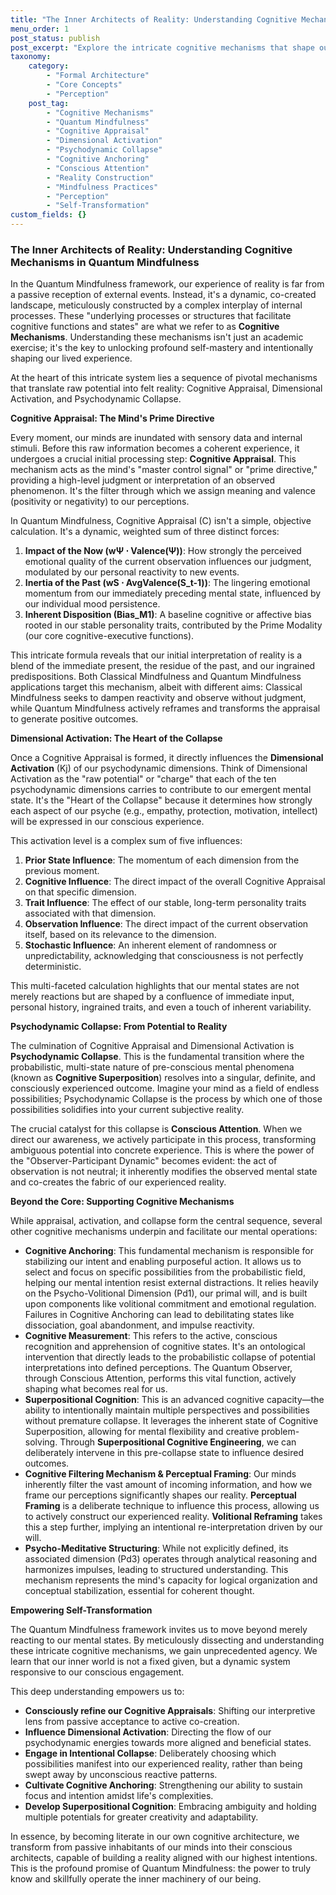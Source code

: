 ```yaml
---
title: "The Inner Architects of Reality: Understanding Cognitive Mechanisms in Quantum Mindfulness"
menu_order: 1
post_status: publish
post_excerpt: "Explore the intricate cognitive mechanisms that shape our subjective reality within the Quantum Mindfulness framework. From perception to belief formation, discover how processes like Cognitive Appraisal, Dimensional Activation, and Psychodynamic Collapse empower intentional self-transformation."
taxonomy:
    category:
        - "Formal Architecture"
        - "Core Concepts"
        - "Perception"
    post_tag:
        - "Cognitive Mechanisms"
        - "Quantum Mindfulness"
        - "Cognitive Appraisal"
        - "Dimensional Activation"
        - "Psychodynamic Collapse"
        - "Cognitive Anchoring"
        - "Conscious Attention"
        - "Reality Construction"
        - "Mindfulness Practices"
        - "Perception"
        - "Self-Transformation"
custom_fields: {}
---
```


### The Inner Architects of Reality: Understanding Cognitive Mechanisms in Quantum Mindfulness

In the Quantum Mindfulness framework, our experience of reality is far from a passive reception of external events. Instead, it's a dynamic, co-created landscape, meticulously constructed by a complex interplay of internal processes. These "underlying processes or structures that facilitate cognitive functions and states" are what we refer to as **Cognitive Mechanisms**. Understanding these mechanisms isn't just an academic exercise; it's the key to unlocking profound self-mastery and intentionally shaping our lived experience.

At the heart of this intricate system lies a sequence of pivotal mechanisms that translate raw potential into felt reality: Cognitive Appraisal, Dimensional Activation, and Psychodynamic Collapse.

**Cognitive Appraisal: The Mind's Prime Directive**

Every moment, our minds are inundated with sensory data and internal stimuli. Before this raw information becomes a coherent experience, it undergoes a crucial initial processing step: **Cognitive Appraisal**. This mechanism acts as the mind's "master control signal" or "prime directive," providing a high-level judgment or interpretation of an observed phenomenon. It's the filter through which we assign meaning and valence (positivity or negativity) to our perceptions.

In Quantum Mindfulness, Cognitive Appraisal (C) isn't a simple, objective calculation. It's a dynamic, weighted sum of three distinct forces:
1.  **Impact of the Now (wΨ ⋅ Valence(Ψ))**: How strongly the perceived emotional quality of the current observation influences our judgment, modulated by our personal reactivity to new events.
2.  **Inertia of the Past (wS ⋅ AvgValence(S_t-1))**: The lingering emotional momentum from our immediately preceding mental state, influenced by our individual mood persistence.
3.  **Inherent Disposition (Bias_M1)**: A baseline cognitive or affective bias rooted in our stable personality traits, contributed by the Prime Modality (our core cognitive-executive functions).

This intricate formula reveals that our initial interpretation of reality is a blend of the immediate present, the residue of the past, and our ingrained predispositions. Both Classical Mindfulness and Quantum Mindfulness applications target this mechanism, albeit with different aims: Classical Mindfulness seeks to dampen reactivity and observe without judgment, while Quantum Mindfulness actively reframes and transforms the appraisal to generate positive outcomes.

**Dimensional Activation: The Heart of the Collapse**

Once a Cognitive Appraisal is formed, it directly influences the **Dimensional Activation** (Kj) of our psychodynamic dimensions. Think of Dimensional Activation as the "raw potential" or "charge" that each of the ten psychodynamic dimensions carries to contribute to our emergent mental state. It's the "Heart of the Collapse" because it determines how strongly each aspect of our psyche (e.g., empathy, protection, motivation, intellect) will be expressed in our conscious experience.

This activation level is a complex sum of five influences:
1.  **Prior State Influence**: The momentum of each dimension from the previous moment.
2.  **Cognitive Influence**: The direct impact of the overall Cognitive Appraisal on that specific dimension.
3.  **Trait Influence**: The effect of our stable, long-term personality traits associated with that dimension.
4.  **Observation Influence**: The direct impact of the current observation itself, based on its relevance to the dimension.
5.  **Stochastic Influence**: An inherent element of randomness or unpredictability, acknowledging that consciousness is not perfectly deterministic.

This multi-faceted calculation highlights that our mental states are not merely reactions but are shaped by a confluence of immediate input, personal history, ingrained traits, and even a touch of inherent variability.

**Psychodynamic Collapse: From Potential to Reality**

The culmination of Cognitive Appraisal and Dimensional Activation is **Psychodynamic Collapse**. This is the fundamental transition where the probabilistic, multi-state nature of pre-conscious mental phenomena (known as **Cognitive Superposition**) resolves into a singular, definite, and consciously experienced outcome. Imagine your mind as a field of endless possibilities; Psychodynamic Collapse is the process by which one of those possibilities solidifies into your current subjective reality.

The crucial catalyst for this collapse is **Conscious Attention**. When we direct our awareness, we actively participate in this process, transforming ambiguous potential into concrete experience. This is where the power of the "Observer-Participant Dynamic" becomes evident: the act of observation is not neutral; it inherently modifies the observed mental state and co-creates the fabric of our experienced reality.

**Beyond the Core: Supporting Cognitive Mechanisms**

While appraisal, activation, and collapse form the central sequence, several other cognitive mechanisms underpin and facilitate our mental operations:

*   **Cognitive Anchoring**: This fundamental mechanism is responsible for stabilizing our intent and enabling purposeful action. It allows us to select and focus on specific possibilities from the probabilistic field, helping our mental intention resist external distractions. It relies heavily on the Psycho-Volitional Dimension (Pd1), our primal will, and is built upon components like volitional commitment and emotional regulation. Failures in Cognitive Anchoring can lead to debilitating states like dissociation, goal abandonment, and impulse reactivity.
*   **Cognitive Measurement**: This refers to the active, conscious recognition and apprehension of cognitive states. It's an ontological intervention that directly leads to the probabilistic collapse of potential interpretations into defined perceptions. The Quantum Observer, through Conscious Attention, performs this vital function, actively shaping what becomes real for us.
*   **Superpositional Cognition**: This is an advanced cognitive capacity—the ability to intentionally maintain multiple perspectives and possibilities without premature collapse. It leverages the inherent state of Cognitive Superposition, allowing for mental flexibility and creative problem-solving. Through **Superpositional Cognitive Engineering**, we can deliberately intervene in this pre-collapse state to influence desired outcomes.
*   **Cognitive Filtering Mechanism & Perceptual Framing**: Our minds inherently filter the vast amount of incoming information, and how we frame our perceptions significantly shapes our reality. **Perceptual Framing** is a deliberate technique to influence this process, allowing us to actively construct our experienced reality. **Volitional Reframing** takes this a step further, implying an intentional re-interpretation driven by our will.
*   **Psycho-Meditative Structuring**: While not explicitly defined, its associated dimension (Pd3) operates through analytical reasoning and harmonizes impulses, leading to structured understanding. This mechanism represents the mind's capacity for logical organization and conceptual stabilization, essential for coherent thought.

**Empowering Self-Transformation**

The Quantum Mindfulness framework invites us to move beyond merely reacting to our mental states. By meticulously dissecting and understanding these intricate cognitive mechanisms, we gain unprecedented agency. We learn that our inner world is not a fixed given, but a dynamic system responsive to our conscious engagement.

This deep understanding empowers us to:
*   **Consciously refine our Cognitive Appraisals**: Shifting our interpretive lens from passive acceptance to active co-creation.
*   **Influence Dimensional Activation**: Directing the flow of our psychodynamic energies towards more aligned and beneficial states.
*   **Engage in Intentional Collapse**: Deliberately choosing which possibilities manifest into our experienced reality, rather than being swept away by unconscious reactive patterns.
*   **Cultivate Cognitive Anchoring**: Strengthening our ability to sustain focus and intention amidst life's complexities.
*   **Develop Superpositional Cognition**: Embracing ambiguity and holding multiple potentials for greater creativity and adaptability.

In essence, by becoming literate in our own cognitive architecture, we transform from passive inhabitants of our minds into their conscious architects, capable of building a reality aligned with our highest intentions. This is the profound promise of Quantum Mindfulness: the power to truly know and skillfully operate the inner machinery of our being.